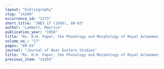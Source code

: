 ```yaml
---
layout: "bibliography"
slug: "14200"
occurrence_id: "2273"
short_title: "JNES 17 (1958), 80-83"
author: "Lambert, Maurice"
publication_year: "1958"
title: "Rv. H.H. Paper, the Phonology and Morphology of Royal Achaemenid Elamite"
volume_no_: "17"
pages: "80-83"
journal: "Journal of Near Eastern Studies"
title: "Rv. H.H. Paper, the Phonology and Morphology of Royal Achaemenid Elamite"
previous_item: "14203"
---
```

